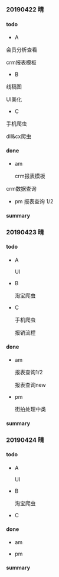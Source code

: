 ### 20190422 晴

#### 

#### todo

+ A

会员分析查看

crm报表模板

+ B

线稿图

UI美化

+ C

手机爬虫

dll&cx爬虫

#### done

+ am

  crm报表模板

crm数据查询

+ pm
报表查询 1/2

#### summary

### 20190423 晴

####  

#### todo

- A

  UI

- B

  淘宝爬虫

- C

  手机爬虫

  报销流程

#### done

- am

  报表查询1/2

  报表查询new

- pm

  街拍处理中类

#### summary

### 20190424 晴

####  

#### todo

- A

  UI

- B

  淘宝爬虫

- C

  

#### done

- am

  

- pm

  

#### summary
